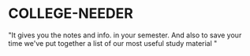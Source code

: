 # COLLEGE-NEEDER
"It gives you the notes and info. in your semester. And also to save your time we've put together a list of our most useful study material "
